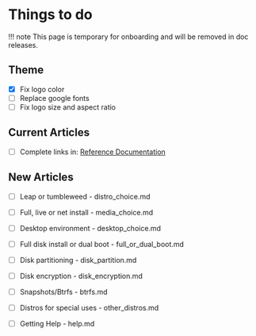 # Things to do

!!! note
    This page is temporary for onboarding and will be removed in doc releases.

## Theme

- [x] Fix logo color
- [ ] Replace google fonts
- [ ] Fix logo size and aspect ratio

## Current Articles

- [ ] Complete links in: [Reference Documentation](reference_docs.md)

## New Articles

- [ ] Leap or tumbleweed - distro_choice.md
- [ ] Full, live or net install - media_choice.md
- [ ] Desktop environment - desktop_choice.md
- [ ] Full disk install or dual boot - full_or_dual_boot.md
- [ ] Disk partitioning - disk_partition.md
- [ ] Disk encryption - disk_encryption.md
- [ ] Snapshots/Btrfs - btrfs.md
- [ ] Distros for special uses - other_distros.md
- [ ] Getting Help - help.md
    
